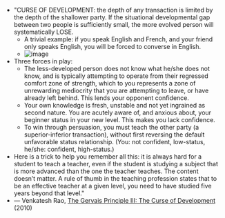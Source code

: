 - "CURSE OF DEVELOPMENT: the depth of any transaction is limited by the depth of the shallower party. If the situational developmental gap between two people is sufficiently small, the more evolved person will systematically LOSE.
	- A trivial example: if you speak English and French, and your friend only speaks English, you will be forced to converse in English.
	- ![image](https://dustingetz.com/_next/image?url=https%3A%2F%2Fsuper-static-assets.s3.amazonaws.com%2F932cfe2c-f887-4c5a-9ccb-3cfc0720b3b8%2Fimages%2F8d5d6698-f3b9-482d-b6f9-c70b1243264d.png&w=640&q=80)
- Three forces in play:
	- The less-developed person does not know what he/she does not know, and is typically attempting to operate from their regressed comfort zone of strength, which to you represents a zone of unrewarding mediocrity that you are attempting to leave, or have already left behind. This lends your opponent confidence.
	- Your own knowledge is fresh, unstable and not yet ingrained as second nature. You are acutely aware of, and anxious about, your beginner status in your new level. This makes you lack confidence.
	- To win through persuasion, you must teach the other party (a superior-inferior transaction), without first reversing the default unfavorable status relationship. (You: not confident, low-status, he/she: confident, high-status.)
- Here is a trick to help you remember all this: it is always hard for a student to teach a teacher, even if the student is studying a subject that is more advanced than the one the teacher teaches. The content doesn’t matter. A rule of thumb in the teaching profession states that to be an effective teacher at a given level, you need to have studied five years beyond that level."
- — Venkatesh Rao, [The Gervais Principle III: The Curse of Development](https://www.ribbonfarm.com/2010/04/14/the-gervais-principle-iii-the-curse-of-development/) (2010)
